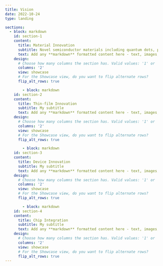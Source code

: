 ```yaml
---
title: Vision
date: 2022-10-24
type: landing

sections:
  - block: markdown
    id: section-1
    content:
      title: Material Innovation
      subtitle: Novel semiconductor materials including quantum dots, perovskites and 2D materials.
      text: Add any **markdown** formatted content here - text, images, videos, galleries - and even HTML code!
    design:
      # Choose how many columns the section has. Valid values: '1' or '2'.
      columns: '2'
      view: showcase
      # For the Showcase view, do you want to flip alternate rows?
      flip_alt_rows: true

        - block: markdown
    id: section-2
    content:
      title: Thin-film Innovation
      subtitle: My subtitle
      text: Add any **markdown** formatted content here - text, images, videos, galleries - and even HTML code!
    design:
      # Choose how many columns the section has. Valid values: '1' or '2'.
      columns: '2'
      view: showcase
      # For the Showcase view, do you want to flip alternate rows?
      flip_alt_rows: true

        - block: markdown
    id: section-3
    content:
      title: Device Innovation
      subtitle: My subtitle
      text: Add any **markdown** formatted content here - text, images, videos, galleries - and even HTML code!
    design:
      # Choose how many columns the section has. Valid values: '1' or '2'.
      columns: '2'
      view: showcase
      # For the Showcase view, do you want to flip alternate rows?
      flip_alt_rows: true

        - block: markdown
    id: section-4
    content:
      title: Chip Integration
      subtitle: My subtitle
      text: Add any **markdown** formatted content here - text, images, videos, galleries - and even HTML code!
    design:
      # Choose how many columns the section has. Valid values: '1' or '2'.
      columns: '2'
      view: showcase
      # For the Showcase view, do you want to flip alternate rows?
      flip_alt_rows: true
---
```

